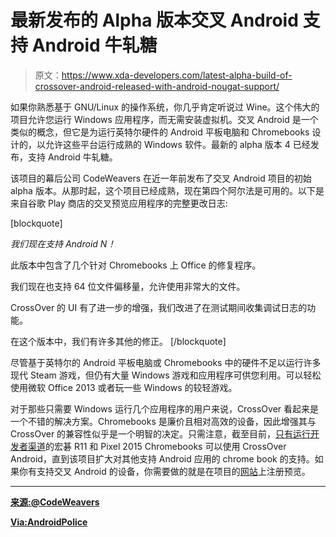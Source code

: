 # 最新发布的 Alpha 版本交叉 Android 支持 Android 牛轧糖

> 原文：<https://www.xda-developers.com/latest-alpha-build-of-crossover-android-released-with-android-nougat-support/>

如果你熟悉基于 GNU/Linux 的操作系统，你几乎肯定听说过 Wine。这个伟大的项目允许您运行 Windows 应用程序，而无需安装虚拟机。交叉 Android 是一个类似的概念，但它是为运行英特尔硬件的 Android 平板电脑和 Chromebooks 设计的，以允许这些平台运行成熟的 Windows 软件。最新的 alpha 版本 4 已经发布，支持 Android 牛轧糖。

该项目的幕后公司 CodeWeavers 在近一年前发布了交叉 Android 项目的初始 alpha 版本。从那时起，这个项目已经成熟，现在第四个阿尔法是可用的。以下是来自谷歌 Play 商店的交叉预览应用程序的完整更改日志:

[blockquote]

*我们现在支持 Android N！*

此版本中包含了几个针对 Chromebooks 上 Office 的修复程序。

我们现在也支持 64 位文件偏移量，允许使用非常大的文件。

CrossOver 的 UI 有了进一步的增强，我们改进了在测试期间收集调试日志的功能。

在这个版本中，我们有许多其他的修正。 [/blockquote]

尽管基于英特尔的 Android 平板电脑或 Chromebooks 中的硬件不足以运行许多现代 Steam 游戏，但仍有大量 Windows 游戏和应用程序可供您利用。可以轻松使用微软 Office 2013 或者玩一些 Windows 的较轻游戏。

对于那些只需要 Windows 运行几个应用程序的用户来说，CrossOver 看起来是一个不错的解决方案。Chromebooks 是廉价且相对高效的设备，因此增强其与 CrossOver 的兼容性似乎是一个明智的决定。只需注意，截至目前，[只有运行开发者渠道](https://www.codeweavers.com/support/wiki/android/androidtutorial)的宏碁 R11 和 Pixel 2015 Chromebooks 可以使用 CrossOver Android，直到该项目扩大对其他支持 Android 应用的 chrome book 的支持。如果你有支持交叉 Android 的设备，你需要做的就是在项目的[网站](https://www.codeweavers.com/products/crossover-android)上注册预览。

* * *

[**来源:@CodeWeavers**](https://twitter.com/CodeWeavers/status/877574377943965696)

[**Via:AndroidPolice**](http://www.androidpolice.com/2017/06/21/crossover-android-alpha-4-now-available-supports-android-nougat-fixes-bugs/)